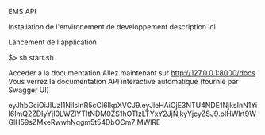 EMS API

Installation de l'environement de developpement
description ici

Lancement de l'application

$> sh start.sh



Acceder a la documentation
Allez maintenant sur http://127.0.0.1:8000/docs
Vous verrez la documentation API interactive automatique (fournie par Swagger UI)



eyJhbGciOiJIUzI1NiIsInR5cCI6IkpXVCJ9.eyJleHAiOjE3NTU4NDE1NjksInN1YiI6ImQ2ZDIyYjI0LWZlYTItNDM0ZS1hOTIzLTYxY2JjNjkyYjcyZSJ9.oIHWlrt9WGlH59sZMxeRwwhNqgm5t54DbOCm7IMWlRE